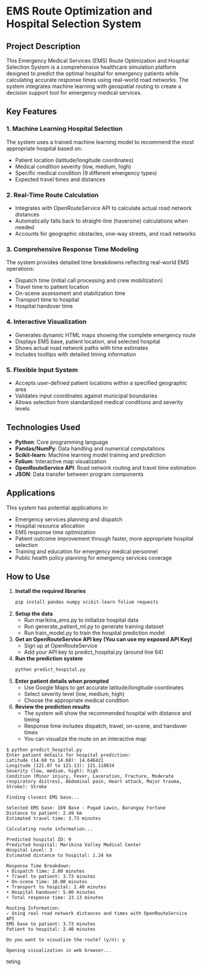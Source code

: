 <!-- @format -->

# EMS Route Optimization and Hospital Selection System

## Project Description

This Emergency Medical Services (EMS) Route Optimization and Hospital Selection System is a comprehensive healthcare simulation platform designed to predict the optimal hospital for emergency patients while calculating accurate response times using real-world road networks. The system integrates machine learning with geospatial routing to create a decision support tool for emergency medical services.

## Key Features

### 1. Machine Learning Hospital Selection

The system uses a trained machine learning model to recommend the most appropriate hospital based on:

- Patient location (latitude/longitude coordinates)
- Medical condition severity (low, medium, high)
- Specific medical condition (9 different emergency types)
- Expected travel times and distances

### 2. Real-Time Route Calculation

- Integrates with OpenRouteService API to calculate actual road network distances
- Automatically falls back to straight-line (haversine) calculations when needed
- Accounts for geographic obstacles, one-way streets, and road networks

### 3. Comprehensive Response Time Modeling

The system provides detailed time breakdowns reflecting real-world EMS operations:

- Dispatch time (initial call processing and crew mobilization)
- Travel time to patient location
- On-scene assessment and stabilization time
- Transport time to hospital
- Hospital handover time

### 4. Interactive Visualization

- Generates dynamic HTML maps showing the complete emergency route
- Displays EMS base, patient location, and selected hospital
- Shows actual road network paths with time estimates
- Includes tooltips with detailed timing information

### 5. Flexible Input System

- Accepts user-defined patient locations within a specified geographic area
- Validates input coordinates against municipal boundaries
- Allows selection from standardized medical conditions and severity levels

## Technologies Used

- **Python**: Core programming language
- **Pandas/NumPy**: Data handling and numerical computations
- **Scikit-learn**: Machine learning model training and prediction
- **Folium**: Interactive map visualization
- **OpenRouteService API**: Road network routing and travel time estimation
- **JSON**: Data transfer between program components

## Applications

This system has potential applications in:

- Emergency services planning and dispatch
- Hospital resource allocation
- EMS response time optimization
- Patient outcome improvement through faster, more appropriate hospital selection
- Training and education for emergency medical personnel
- Public health policy planning for emergency services coverage

## How to Use

1. **Install the required libraries**
      ```bash
      pip install pandas numpy scikit-learn folium requests
      ```
2. **Setup the data**
      - Run marikina_ems.py to initialize hospital data
      - Run generate_patient_ml.py to generate training dataset
      - Run train_model.py to train the hospital prediction model
3. **Get an OpenRouteService API key (You can use my exposed API Key)**
      - Sign up at OpenRouteService
      - Add your API key to predict_hospital.py (around line 64)
4. **Run the prediction system**
      ```bash
      python predict_hospital.py
      ```
5. **Enter patient details when prompted**
      - Use Google Maps to get accurate latitude/longitude coordinates
      - Select severity level (low, medium, high)
      - Choose the appropriate medical condition
6. **Review the prediction results**
      - The system will show the recommended hospital with distance and timing
      - Response time includes dispatch, travel, on-scene, and handover times
      - You can visualize the route on an interactive map

```
$ python predict_hospital.py
Enter patient details for hospital prediction:
Latitude (14.60 to 14.68): 14.646421
Longitude (121.07 to 121.13): 121.118834
Severity (low, medium, high): high
Condition (Minor injury, Fever, Laceration, Fracture, Moderate respiratory distress, Abdominal pain, Heart attack, Major trauma, Stroke): Stroke

Finding closest EMS base...

Selected EMS base: 169 Base - Pugad Lawin, Barangay Fortune
Distance to patient: 2.49 km
Estimated travel time: 3.73 minutes

Calculating route information...

Predicted hospital ID: 9
Predicted hospital: Marikina Valley Medical Center
Hospital Level: 3
Estimated distance to hospital: 1.24 km

Response Time Breakdown:
• Dispatch time: 2.00 minutes
• Travel to patient: 3.73 minutes
• On-scene time: 10.00 minutes
• Transport to hospital: 2.40 minutes
• Hospital handover: 5.00 minutes
• Total response time: 23.13 minutes

Routing Information:
✓ Using real road network distances and times with OpenRouteService API
EMS base to patient: 3.73 minutes
Patient to hospital: 2.40 minutes

Do you want to visualize the route? (y/n): y

Opening visualization in web browser...
```

teting
